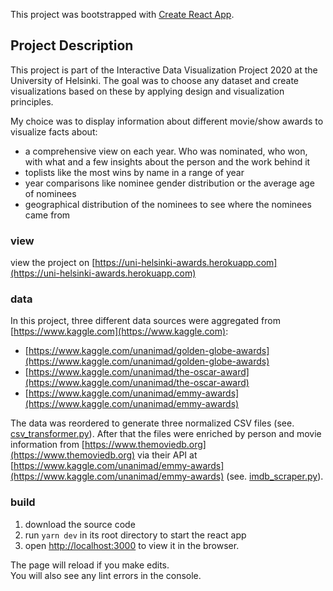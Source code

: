 This project was bootstrapped with [Create React App](https://github.com/facebook/create-react-app).

## Project Description

This project is part of the Interactive Data Visualization Project 2020 at the University of Helsinki. The goal was to choose any dataset and create visualizations based on these by applying design and visualization principles.

My choice was to display information about different movie/show awards to visualize facts about:
- a comprehensive view on each year. Who was nominated, who won, with what and a few insights about the person and the work behind it
- toplists like the most wins by name in a range of year
- year comparisons like nominee gender distribution or the average age of nominees
- geographical distribution of the nominees to see where the nominees came from

### view

view the project on [https://uni-helsinki-awards.herokuapp.com](https://uni-helsinki-awards.herokuapp.com)

### data

In this project, three different data sources were aggregated from [https://www.kaggle.com](https://www.kaggle.com):
- [https://www.kaggle.com/unanimad/golden-globe-awards](https://www.kaggle.com/unanimad/golden-globe-awards)
- [https://www.kaggle.com/unanimad/the-oscar-award](https://www.kaggle.com/unanimad/the-oscar-award)
- [https://www.kaggle.com/unanimad/emmy-awards](https://www.kaggle.com/unanimad/emmy-awards)

The data was reordered to generate three normalized CSV files (see. [csv_transformer.py](https://github.com/Seemeile/uni-helsinki-Awards/tree/master/src/data/csv_transformer.py)). After that the files were enriched by person and movie information from [https://www.themoviedb.org](https://www.themoviedb.org) via their API at [https://www.kaggle.com/unanimad/emmy-awards](https://www.kaggle.com/unanimad/emmy-awards) (see. [imdb_scraper.py](https://github.com/Seemeile/uni-helsinki-Awards/tree/master/src/data/imdb_scraper.py)).

### build

1. download the source code
2. run `yarn dev` in its root directory to start the react app
3. open [http://localhost:3000](http://localhost:3000) to view it in the browser.

The page will reload if you make edits.<br />
You will also see any lint errors in the console.
